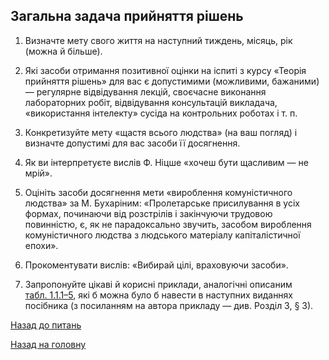 <!-- 15.05 -->

## Загальна задача прийняття рішень

1. Визначте мету свого життя на наступний тиждень, місяць, рік (можна й більше).

2. Які засоби отримання позитивної оцінки на іспиті з курсу &laquo;Теорія прийняття рішень&raquo; для вас є допустимими (можливими, бажаними) &mdash; регулярне відвідування лекцій, своєчасне виконання лабораторних робіт, відвідування консультацій викладача, &laquo;використання інтелекту&raquo; сусіда на контрольних роботах і т.&nbsp;п.

3. Конкретизуйте мету &laquo;щастя всього людства&raquo; (на ваш погляд) і визначте допустимі для вас засоби її досягнення.

4. Як ви інтерпретуєте вислів Ф.&nbsp;Ніцше &laquo;хочеш бути щасливим &mdash; не мрій&raquo;.

5. Оцініть засоби досягнення мети &laquo;вироблення комуністичного людства&raquo; за М.&nbsp;Бухаріним: &laquo;Пролетарське присилування в усіх формах, починаючи від розстрілів і закінчуючи трудовою повинністю, є, як не парадоксально звучить, засобом вироблення комуністичного людства з людського матеріалу капіталістичної епохи&raquo;.

6. Прокоментувати вислів: &laquo;Вибирай цілі, враховуючи засоби&raquo;.

7. Запропонуйте цікаві й корисні приклади, аналогічні описаним [табл.&nbsp;1.1.1&ndash;5](../lectures/01.pdf), які б можна було б навести в наступних виданнях посібника (з посиланням на автора прикладу &mdash; див.&nbsp;Розділ&nbsp;3, &sect;&nbsp;3).

[Назад до питань](README.md)

[Назад на головну](../README.md)